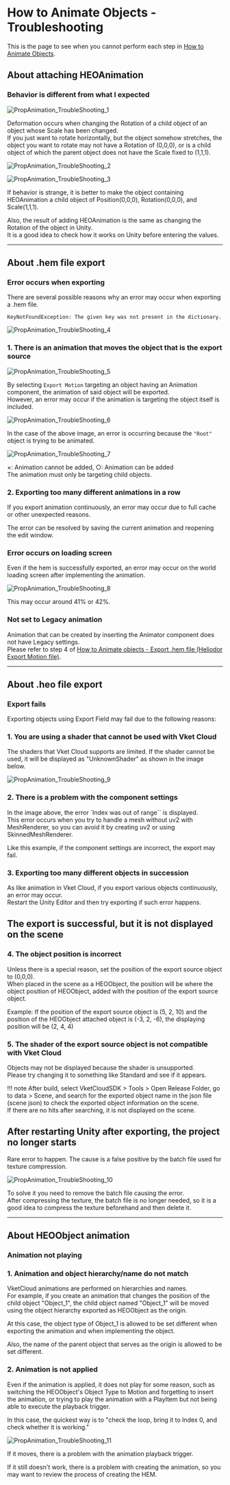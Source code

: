 # How to Animate Objects - Troubleshooting

This is the page to see when you cannot perform each step in [How to Animate Objects](PropAnimation.md).

## About attaching HEOAnimation
### Behavior is different from what I expected

![PropAnimation_TroubleShooting_1](./img/PropAnimation_TroubleShooting_1.jpg)

Deformation occurs when changing the Rotation of a child object of an object whose Scale has been changed.<br>
If you just want to rotate horizontally, but the object somehow stretches, the object you want to rotate may not have a Rotation of (0,0,0), or is a child object of which the parent object does not have the  Scale fixed to (1,1,1).

![PropAnimation_TroubleShooting_2](./img/PropAnimation_TroubleShooting_2.jpg)

![PropAnimation_TroubleShooting_3](./img/PropAnimation_TroubleShooting_3.jpg)

If behavior is strange, it is better to make the object containing HEOAnimation a child object of Position(0,0,0), Rotation(0,0,0), and Scale(1,1,1).

Also, the result of adding HEOAnimation is the same as changing the Rotation of the object in Unity. <br>
It is a good idea to check how it works on Unity before entering the values.

---

## About .hem file export
### Error occurs when exporting
There are several possible reasons why an error may occur when exporting a .hem file.

``````
KeyNotFoundException: The given key was not present in the dictionary.
``````

![PropAnimation_TroubleShooting_4](./img/PropAnimation_TroubleShooting_4.jpg)


### 1. There is an animation that moves the object that is the export source

![PropAnimation_TroubleShooting_5](./img/PropAnimation_TroubleShooting_5.jpg)

By selecting `Export Motion` targeting an object having an Animation component, the animation of said object will be exported.<br>
However, an error may occur if the animation is targeting the object itself is included.

![PropAnimation_TroubleShooting_6](./img/PropAnimation_TroubleShooting_6.jpg)

In the case of the above image, an error is occurring because the `"Root"` object is trying to be animated.

![PropAnimation_TroubleShooting_7](./img/PropAnimation_TroubleShooting_7.jpg)

×: Animation cannot be added, ○: Animation can be added<br>
The animation must only be targeting child objects.

### 2. Exporting too many different animations in a row

If you export animation continuously, an error may occur due to full cache or other unexpected reasons.

The error can be resolved by saving the current animation and reopening the edit window.

### Error occurs on loading screen
Even if the hem is successfully exported, an error may occur on the world loading screen after implementing the animation.

![PropAnimation_TroubleShooting_8](./img/PropAnimation_TroubleShooting_8.jpg)

This may occur around 41% or 42%.

### Not set to Legacy animation
Animation that can be created by inserting the Animator component does not have Legacy settings. <br>
Please refer to step 4 of [How to Animate objects - Export .hem file (Heliodor Export Motion file)](PropAnimation.md#export-hem-file-heliodor-export-motion-file).

---

## About .heo file export
### Export fails
Exporting objects using Export Field may fail due to the following reasons:

### 1. You are using a shader that cannot be used with Vket Cloud
The shaders that Vket Cloud supports are limited.
If the shader cannot be used, it will be displayed as "UnknownShader" as shown in the image below.

![PropAnimation_TroubleShooting_9](./img/PropAnimation_TroubleShooting_9.jpg)

### 2. There is a problem with the component settings
In the image above, the error `Index was out of range`` is displayed. <br>
This error occurs when you try to handle a mesh without uv2 with MeshRenderer, so you can avoid it by creating uv2 or using SkinnedMeshRenderer.

Like this example, if the component settings are incorrect, the export may fail.

### 3. Exporting too many different objects in succession
As like animation in Vket Cloud, if you export various objects continuously, an error may occur. <br>
Restart the Unity Editor and then try exporting if such error happens.

## The export is successful, but it is not displayed on the scene
### 4. The object position is incorrect
Unless there is a special reason, set the position of the export source object to (0,0,0). <br>
When placed in the scene as a HEOObject, the position will be where the object position of HEOObject, added with the position of the export source object.

Example: If the position of the export source object is (5, 2, 10) and the position of the HEOObject attached object is (-3, 2, -6), the displaying position will be (2, 4, 4)

### 5. The shader of the export source object is not compatible with Vket Cloud
Objects may not be displayed because the shader is unsupported. <br>
Please try changing it to something like Standard and see if it appears.

!!! note
        After build, select VketCloudSDK > Tools > Open Release Folder, go to data > Scene, and search for the exported object name in the json file (scene json) to check the exported object information on the scene. <br>
        If there are no hits after searching, it is not displayed on the scene.

## After restarting Unity after exporting, the project no longer starts
Rare error to happen.
The cause is a false positive by the batch file used for texture compression.

![PropAnimation_TroubleShooting_10](./img/PropAnimation_TroubleShooting_10.jpg)

To solve it you need to remove the batch file causing the error. <br>
After compressing the texture, the batch file is no longer needed, so it is a good idea to compress the texture beforehand and then delete it.

---

## About HEOObject animation
### Animation not playing

### 1. Animation and object hierarchy/name do not match
VketCloud animations are performed on hierarchies and names. <br>
For example, if you create an animation that changes the position of the child object "Object_1", the child object named "Object_1" will be moved using the object hierarchy exported as HEOObject as the origin.

At this case, the object type of Object_1 is allowed to be set different when exporting the animation and when implementing the object.

Also, the name of the parent object that serves as the origin is allowed to be set different.

### 2. Animation is not applied
Even if the animation is applied, it does not play for some reason, such as switching the HEOObject's Object Type to Motion and forgetting to insert the animation, or trying to play the animation with a PlayItem but not being able to execute the playback trigger.

In this case, the quickest way is to "check the loop, bring it to Index 0, and check whether it is working."

![PropAnimation_TroubleShooting_11](./img/PropAnimation_TroubleShooting_11.jpg)

If it moves, there is a problem with the animation playback trigger.

If it still doesn't work, there is a problem with creating the animation, so you may want to review the process of creating the HEM.